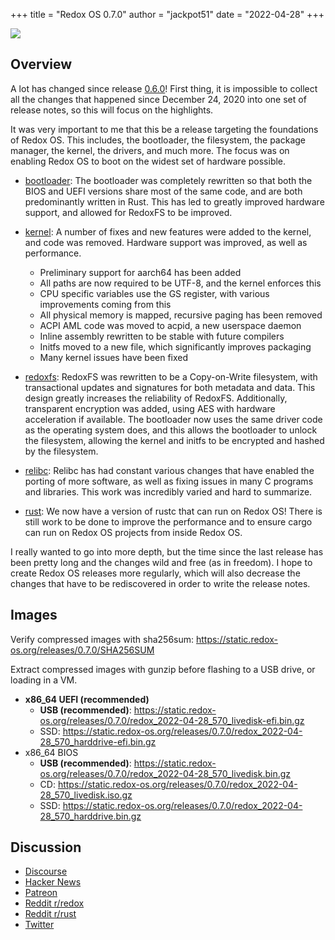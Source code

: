 +++
title = "Redox OS 0.7.0"
author = "jackpot51"
date = "2022-04-28"
+++

<a href="/img/release/0.7.0.png"><img class="img-responsive" src="/img/release/0.7.0.png"/></a>

## Overview

A lot has changed since release [0.6.0](/news/release-0.6.0/)! First thing, it
is impossible to collect all the changes that happened since December 24, 2020
into one set of release notes, so this will focus on the highlights.

It was very important to me that this be a release targeting the foundations of
Redox OS. This includes, the bootloader, the filesystem, the package manager,
the kernel, the drivers, and much more. The focus was on enabling Redox OS to
boot on the widest set of hardware possible.

- [bootloader](https://gitlab.redox-os.org/redox-os/bootloader): The bootloader
was completely rewritten so that both the BIOS and UEFI versions share most of
the same code, and are both predominantly written in Rust. This has led to
greatly improved hardware support, and allowed for RedoxFS to be improved.

- [kernel](https://gitlab.redox-os.org/redox-os/kernel): A number of fixes and
new features were added to the kernel, and code was removed. Hardware support
was improved, as well as performance.
  - Preliminary support for aarch64 has been added
  - All paths are now required to be UTF-8, and the kernel enforces this
  - CPU specific variables use the GS register, with various improvements coming
    from this
  - All physical memory is mapped, recursive paging has been removed
  - ACPI AML code was moved to acpid, a new userspace daemon
  - Inline assembly rewritten to be stable with future compilers
  - Initfs moved to a new file, which significantly improves packaging
  - Many kernel issues have been fixed

- [redoxfs](https://gitlab.redox-os.org/redox-os/redoxfs): RedoxFS was rewritten
to be a Copy-on-Write filesystem, with transactional updates and signatures for
both metadata and data. This design greatly increases the reliability of
RedoxFS. Additionally, transparent encryption was added, using AES with hardware
acceleration if available. The bootloader now uses the same driver code as the
operating system does, and this allows the bootloader to unlock the filesystem,
allowing the kernel and initfs to be encrypted and hashed by the filesystem.

- [relibc](https://gitlab.redox-os.org/redox-os/relibc): Relibc has had constant
various changes that have enabled the porting of more software, as well as
fixing issues in many C programs and libraries. This work was incredibly varied
and hard to summarize.

- [rust](https://gitlab.redox-os.org/redox-os/rust): We now have a version of
rustc that can run on Redox OS! There is still work to be done to improve the
performance and to ensure cargo can run on Redox OS projects from inside Redox
OS.

I really wanted to go into more depth, but the time since the last release has
been pretty long and the changes wild and free (as in freedom). I hope to create
Redox OS releases more regularly, which will also decrease the changes that have
to be rediscovered in order to write the release notes.

## Images

Verify compressed images with sha256sum: https://static.redox-os.org/releases/0.7.0/SHA256SUM

Extract compressed images with gunzip before flashing to a USB drive, or loading
in a VM.

- **x86_64 UEFI (recommended)**
  - **USB (recommended)**: https://static.redox-os.org/releases/0.7.0/redox_2022-04-28_570_livedisk-efi.bin.gz
  - SSD: https://static.redox-os.org/releases/0.7.0/redox_2022-04-28_570_harddrive-efi.bin.gz
- x86_64 BIOS
  - **USB (recommended)**: https://static.redox-os.org/releases/0.7.0/redox_2022-04-28_570_livedisk.bin.gz
  - CD: https://static.redox-os.org/releases/0.7.0/redox_2022-04-28_570_livedisk.iso.gz
  - SSD: https://static.redox-os.org/releases/0.7.0/redox_2022-04-28_570_harddrive.bin.gz

## Discussion

- [Discourse](https://discourse.redox-os.org/t/redox-os-release-0-7-0/1607)
- [Hacker News](https://news.ycombinator.com/item?id=31200377)
- [Patreon](https://www.patreon.com/posts/65742951)
- [Reddit r/redox](https://www.reddit.com/r/Redox/comments/ueapm6/redox_os_070/)
- [Reddit r/rust](https://www.reddit.com/r/rust/comments/ueaq9s/redox_os_070/)
- [Twitter](https://twitter.com/redox_os/status/1519854042909794304)
